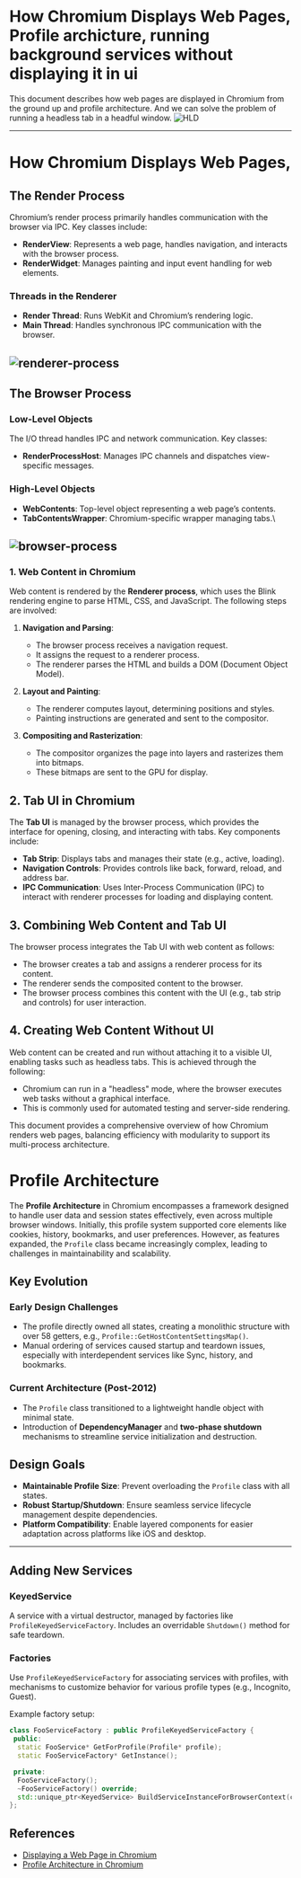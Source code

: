 # How Chromium Displays Web Pages, Profile archicture, running background services without displaying it in ui

This document describes how web pages are displayed in Chromium from the ground up and profile architecture. And we can solve the problem of running a headless tab in a headful window.
![HLD](https://www.chromium.org/developers/how-tos/getting-around-the-chrome-source-code/Content.png "hld")

---
# How Chromium Displays Web Pages,
## The Render Process

Chromium’s render process primarily handles communication with the browser via IPC. Key classes include:
- **RenderView**: Represents a web page, handles navigation, and interacts with the browser process.
- **RenderWidget**: Manages painting and input event handling for web elements.

### Threads in the Renderer
- **Render Thread**: Runs WebKit and Chromium’s rendering logic.
- **Main Thread**: Handles synchronous IPC communication with the browser.

![renderer-process](https://www.chromium.org/developers/design-documents/displaying-a-web-page-in-chrome/Renderingintherenderer-v2.png "renderer-process")
---

## The Browser Process

### Low-Level Objects
The I/O thread handles IPC and network communication. Key classes:
- **RenderProcessHost**: Manages IPC channels and dispatches view-specific messages.

### High-Level Objects
- **WebContents**: Top-level object representing a web page’s contents.
- **TabContentsWrapper**: Chromium-specific wrapper managing tabs.\

![browser-process](https://www.chromium.org/developers/design-documents/displaying-a-web-page-in-chrome/rendering%20browser.png "browser-process")
---

### 1. Web Content in Chromium

Web content is rendered by the **Renderer process**, which uses the Blink rendering engine to parse HTML, CSS, and JavaScript. The following steps are involved:

1. **Navigation and Parsing**:
   - The browser process receives a navigation request.
   - It assigns the request to a renderer process.
   - The renderer parses the HTML and builds a DOM (Document Object Model).

2. **Layout and Painting**:
   - The renderer computes layout, determining positions and styles.
   - Painting instructions are generated and sent to the compositor.

3. **Compositing and Rasterization**:
   - The compositor organizes the page into layers and rasterizes them into bitmaps.
   - These bitmaps are sent to the GPU for display.

## 2. Tab UI in Chromium

The **Tab UI** is managed by the browser process, which provides the interface for opening, closing, and interacting with tabs. Key components include:

- **Tab Strip**: Displays tabs and manages their state (e.g., active, loading).
- **Navigation Controls**: Provides controls like back, forward, reload, and address bar.
- **IPC Communication**: Uses Inter-Process Communication (IPC) to interact with renderer processes for loading and displaying content.

## 3. Combining Web Content and Tab UI

The browser process integrates the Tab UI with web content as follows:

- The browser creates a tab and assigns a renderer process for its content.
- The renderer sends the composited content to the browser.
- The browser process combines this content with the UI (e.g., tab strip and controls) for user interaction.

## 4. Creating Web Content Without UI

Web content can be created and run without attaching it to a visible UI, enabling tasks such as headless tabs. This is achieved through the following:

   - Chromium can run in a "headless" mode, where the browser executes web tasks without a graphical interface.
   - This is commonly used for automated testing and server-side rendering.


This document provides a comprehensive overview of how Chromium renders web pages, balancing efficiency with modularity to support its multi-process architecture.


# Profile Architecture  

The **Profile Architecture** in Chromium encompasses a framework designed to handle user data and session states effectively, even across multiple browser windows. Initially, this profile system supported core elements like cookies, history, bookmarks, and user preferences. However, as features expanded, the `Profile` class became increasingly complex, leading to challenges in maintainability and scalability.  

## Key Evolution  

### Early Design Challenges  
- The profile directly owned all states, creating a monolithic structure with over 58 getters, e.g., `Profile::GetHostContentSettingsMap()`.  
- Manual ordering of services caused startup and teardown issues, especially with interdependent services like Sync, history, and bookmarks.  

### Current Architecture (Post-2012)  
- The `Profile` class transitioned to a lightweight handle object with minimal state.  
- Introduction of **DependencyManager** and **two-phase shutdown** mechanisms to streamline service initialization and destruction.  

## Design Goals  
- **Maintainable Profile Size**: Prevent overloading the `Profile` class with all states.  
- **Robust Startup/Shutdown**: Ensure seamless service lifecycle management despite dependencies.  
- **Platform Compatibility**: Enable layered components for easier adaptation across platforms like iOS and desktop.  

---

## Adding New Services  

### KeyedService  
A service with a virtual destructor, managed by factories like `ProfileKeyedServiceFactory`. Includes an overridable `Shutdown()` method for safe teardown.  

### Factories  
Use `ProfileKeyedServiceFactory` for associating services with profiles, with mechanisms to customize behavior for various profile types (e.g., Incognito, Guest).  

Example factory setup:  

```cpp
class FooServiceFactory : public ProfileKeyedServiceFactory {  
 public:  
  static FooService* GetForProfile(Profile* profile);  
  static FooServiceFactory* GetInstance();  

 private:  
  FooServiceFactory();  
  ~FooServiceFactory() override;  
  std::unique_ptr<KeyedService> BuildServiceInstanceForBrowserContext(content::BrowserContext* context) const override;  
};
```


## References
- [Displaying a Web Page in Chromium](https://www.chromium.org/developers/design-documents/displaying-a-web-page-in-chrome/)
- [Profile Architecture in Chromium](https://www.chromium.org/developers/design-documents/profile-architecture/)
